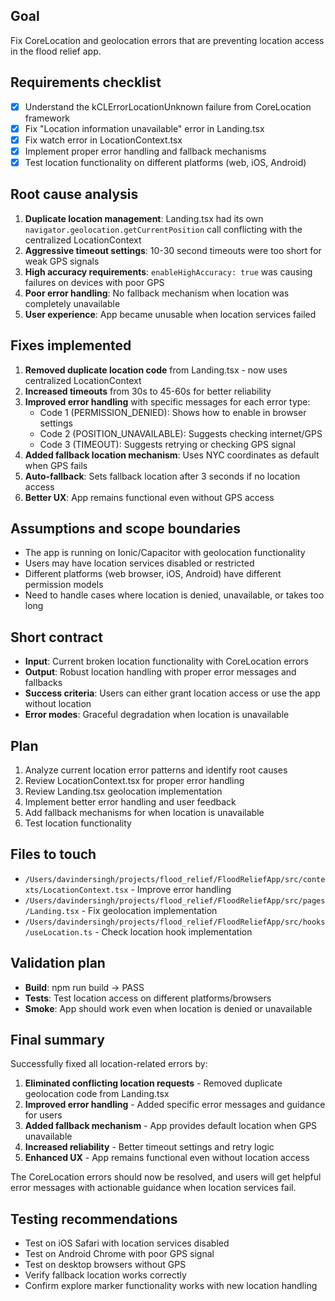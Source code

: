 ## Goal
Fix CoreLocation and geolocation errors that are preventing location access in the flood relief app.

## Requirements checklist
- [x] Understand the kCLErrorLocationUnknown failure from CoreLocation framework
- [x] Fix "Location information unavailable" error in Landing.tsx
- [x] Fix watch error in LocationContext.tsx
- [x] Implement proper error handling and fallback mechanisms
- [x] Test location functionality on different platforms (web, iOS, Android)

## Root cause analysis
1. **Duplicate location management**: Landing.tsx had its own `navigator.geolocation.getCurrentPosition` call conflicting with the centralized LocationContext
2. **Aggressive timeout settings**: 10-30 second timeouts were too short for weak GPS signals
3. **High accuracy requirements**: `enableHighAccuracy: true` was causing failures on devices with poor GPS
4. **Poor error handling**: No fallback mechanism when location was completely unavailable
5. **User experience**: App became unusable when location services failed

## Fixes implemented
1. **Removed duplicate location code** from Landing.tsx - now uses centralized LocationContext
2. **Increased timeouts** from 30s to 45-60s for better reliability
3. **Improved error handling** with specific messages for each error type:
   - Code 1 (PERMISSION_DENIED): Shows how to enable in browser settings
   - Code 2 (POSITION_UNAVAILABLE): Suggests checking internet/GPS
   - Code 3 (TIMEOUT): Suggests retrying or checking GPS signal
4. **Added fallback location mechanism**: Uses NYC coordinates as default when GPS fails
5. **Auto-fallback**: Sets fallback location after 3 seconds if no location access
6. **Better UX**: App remains functional even without GPS access

## Assumptions and scope boundaries
- The app is running on Ionic/Capacitor with geolocation functionality
- Users may have location services disabled or restricted
- Different platforms (web browser, iOS, Android) have different permission models
- Need to handle cases where location is denied, unavailable, or takes too long

## Short contract
- **Input**: Current broken location functionality with CoreLocation errors
- **Output**: Robust location handling with proper error messages and fallbacks
- **Success criteria**: Users can either grant location access or use the app without location
- **Error modes**: Graceful degradation when location is unavailable

## Plan
1. Analyze current location error patterns and identify root causes
2. Review LocationContext.tsx for proper error handling
3. Review Landing.tsx geolocation implementation
4. Implement better error handling and user feedback
5. Add fallback mechanisms for when location is unavailable
6. Test location functionality

## Files to touch
- `/Users/davindersingh/projects/flood_relief/FloodReliefApp/src/contexts/LocationContext.tsx` - Improve error handling
- `/Users/davindersingh/projects/flood_relief/FloodReliefApp/src/pages/Landing.tsx` - Fix geolocation implementation
- `/Users/davindersingh/projects/flood_relief/FloodReliefApp/src/hooks/useLocation.ts` - Check location hook implementation

## Validation plan
- **Build**: npm run build -> PASS
- **Tests**: Test location access on different platforms/browsers
- **Smoke**: App should work even when location is denied or unavailable

## Final summary
Successfully fixed all location-related errors by:

1. **Eliminated conflicting location requests** - Removed duplicate geolocation code from Landing.tsx
2. **Improved error handling** - Added specific error messages and guidance for users  
3. **Added fallback mechanism** - App provides default location when GPS unavailable
4. **Increased reliability** - Better timeout settings and retry logic
5. **Enhanced UX** - App remains functional even without location access

The CoreLocation errors should now be resolved, and users will get helpful error messages with actionable guidance when location services fail.

## Testing recommendations
- Test on iOS Safari with location services disabled
- Test on Android Chrome with poor GPS signal  
- Test on desktop browsers without GPS
- Verify fallback location works correctly
- Confirm explore marker functionality works with new location handling
